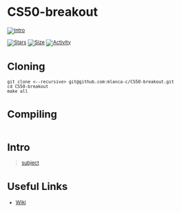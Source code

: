 # CS50-breakout

 <small description of project>

[![Intro](https://img.shields.io/badge/Cursus-CS50-breakout-success?style=for-the-badge&logo=42)](https://github.com/mlanca-c/CS50-breakout)
 
 [![Stars](https://img.shields.io/github/stars/mlanca-c/CS50-breakout?color=ffff00&label=Stars&logo=Stars&style=?style=flat)](https://github.com/mlanca-c/CS50-breakout)
 [![Size](https://img.shields.io/github/repo-size/mlanca-c/CS50-breakout?color=blue&label=Size&logo=Size&style=?style=flat)](https://github.com/mlanca-c/CS50-breakout)
 [![Activity](https://img.shields.io/github/last-commit/mlanca-c/CS50-breakout?color=red&label=Last%20Commit&style=flat)](https://github.com/mlanca-c/CS50-breakout)
 
# Cloning

 ```
 git clone <--recursive> git@github.com:mlanca-c/CS50-breakout.git
 cd CS50-breakout
 make all
 ```
 
# Compiling
 
 ```
 ```

# Intro

 > [subject](subject.pdf)

# Useful Links

 * [Wiki](https://github.com/mlanca-c/CS50-breakout/wiki)
